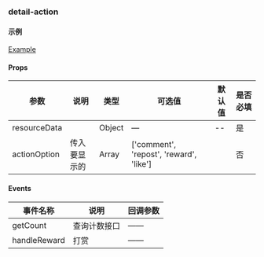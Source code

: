### detail-action

#### 示例

[Example](http://localhost/demo/detail-action)

#### Props

| 参数          | 说明            				| 类型      | 可选值    | 默认值         | 是否必填|
|---------------| ------------------------------ | ------- | --------- | ------------- |------|
| resourceData  |                                | Object   | —           | --         | 是||
| actionOption  | 传入要显示的           | Array  |    ['comment', 'repost', 'reward', 'like']  |  |	否 |



#### Events

| 事件名称          | 说明                                    | 回调参数          |
|---------------| -------------------------------------- | -------              |
| getCount      | 查询计数接口                                | ——               |
| handleReward  | 打赏                                        | ——              |